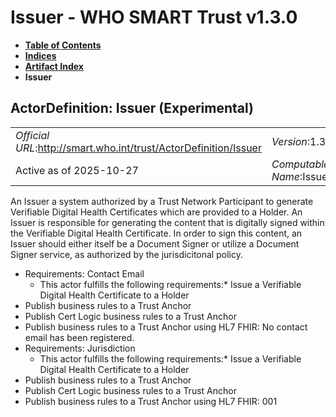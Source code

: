 # Issuer - WHO SMART Trust v1.3.0

* [**Table of Contents**](toc.md)
* [**Indices**](indices.md)
* [**Artifact Index**](artifacts.md)
* **Issuer**

## ActorDefinition: Issuer (Experimental) 

| | |
| :--- | :--- |
| *Official URL*:http://smart.who.int/trust/ActorDefinition/Issuer | *Version*:1.3.0 |
| Active as of 2025-10-27 | *Computable Name*:Issuer |

 
An Issuer a system authorized by a Trust Network Participant to generate Verifiable Digital Health Certificates which are provided to a Holder. An Issuer is responsible for generating the content that is digitally signed within the Verifiable Digital Health Certificate. In order to sign this content, an Issuer should either itself be a Document Signer or utilize a Document Signer service, as authorized by the jurisdicitonal policy. 

* Requirements: Contact Email
  * This actor fulfills the following requirements:* Issue a Verifiable Digital Health Certificate to a Holder
* Publish business rules to a Trust Anchor
* Publish Cert Logic business rules to a Trust Anchor
* Publish business rules to a Trust Anchor using HL7 FHIR: No contact email has been registered.
* Requirements: Jurisdiction
  * This actor fulfills the following requirements:* Issue a Verifiable Digital Health Certificate to a Holder
* Publish business rules to a Trust Anchor
* Publish Cert Logic business rules to a Trust Anchor
* Publish business rules to a Trust Anchor using HL7 FHIR: 001

